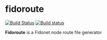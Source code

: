 # fidoroute
[![Build Status](https://travis-ci.org/huskyproject/fidoroute.svg?branch=master)](https://travis-ci.org/huskyproject/fidoroute)
[![Build status](https://ci.appveyor.com/api/projects/status/nqakeew8dax0q4ps/branch/master?svg=true)](https://ci.appveyor.com/project/dukelsky/fidoroute/branch/master)


**Fidoroute** is a Fidonet node route file generator
